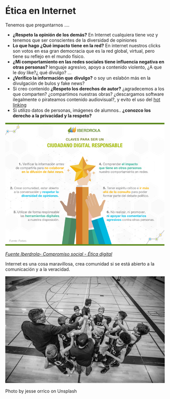 # Ética en Internet

Tenemos que preguntarnos ....

* **¿Respeto la opinión de los demás?** En Internet cualquiera tiene voz y tenemos que ser conscientes de la diversidad de opiniones
* **Lo que hago ¿Qué impacto tiene en la red?** En internet nuestros clicks son votos en esa gran democracia que es la red global, virtual, pero tiene su reflejo en el mundo físico.
* **¿Mi comportamiento en las redes sociales tiene influencia negativa en otras personas?** lenguaje agresivo, apoyo a contenido violento, ¿A que le doy like?¿ qué divulgo? ...
* **¿Verifico la información que divulgo?** o soy un eslabón más en la divulgación de bulos y fake news?
* Si creo contenido **¿Respeto los derechos de autor?** ¿agradecemos a los que comparten? ¿compartimos nuestras obras? ¿descargamos software ilegalmente o pirateamos contenido audiovisual?, y evito el uso del [hot linking](https://es.wikipedia.org/wiki/Hotlinking)
* Si utilizo datos de personas, imágenes de alumnos.. **¿conozco los derecho a la privacidad y la respeto?**

![](/assets/etica.jpg)

*[Fuente Iberdrola- Compromiso social -  Ética digital](https://www.iberdrola.com/compromiso-social/etica-en-internet)*

Internet es una cosa maravillosa, crea comunidad si se está abierto a la comunicación y a la veracidad.

![](/assets/etica1.jpg)

Photo by jesse orrico on Unsplash

